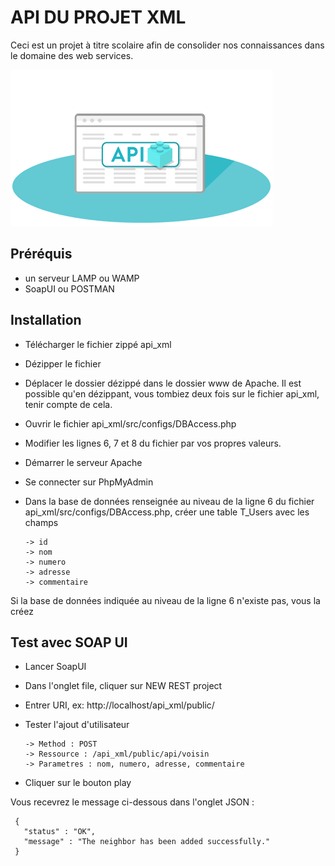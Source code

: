 # API DU PROJET XML
Ceci est un projet à titre scolaire afin de consolider nos connaissances dans le domaine des web services. 

![image](https://github.com/Emmanuelle15/APIDUPROJETXML/blob/master/api.gif)

## Préréquis
- un serveur LAMP ou WAMP
- SoapUI ou POSTMAN


## Installation
- Télécharger le fichier zippé api_xml 
- Dézipper le fichier
- Déplacer le dossier dézippé dans le dossier www de Apache. Il est possible qu'en dézippant, vous tombiez deux fois sur le fichier api_xml, tenir compte de cela.
- Ouvrir le fichier api_xml/src/configs/DBAccess.php
- Modifier les lignes 6, 7 et 8 du fichier par vos propres valeurs.
- Démarrer le serveur Apache
- Se connecter sur PhpMyAdmin
- Dans la base de données renseignée au niveau de la ligne 6 du fichier api_xml/src/configs/DBAccess.php, créer une table T_Users avec les champs 

      -> id
      -> nom
      -> numero
      -> adresse
      -> commentaire

 Si la base de données indiquée au niveau de la ligne 6 n'existe pas, vous la créez 
 
## Test avec SOAP UI
- Lancer SoapUI
- Dans l'onglet file, cliquer sur NEW REST project
- Entrer URI, ex: http://localhost/api_xml/public/
- Tester l'ajout d'utilisateur


      -> Method : POST
      -> Ressource : /api_xml/public/api/voisin
      -> Parametres : nom, numero, adresse, commentaire
      
    
    
- Cliquer sur le bouton play 

Vous recevrez le message ci-dessous dans l'onglet JSON :

     {
       "status" : "OK",
       "message" : "The neighbor has been added successfully."
     }
